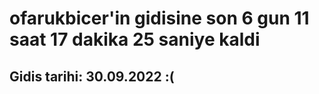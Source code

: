 # ofarukbicer'in gidisine son 6 gun 11 saat 17 dakika 25 saniye kaldi

## Gidis tarihi: 30.09.2022 :(